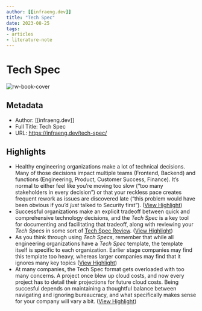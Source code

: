 ```yaml
---
author: [[infraeng.dev]]
title: "Tech Spec"
date: 2023-08-25
tags: 
- articles
- literature-note
---
```

# Tech Spec

![rw-book-cover](https://infraeng.dev/static/author.png)

## Metadata
- Author: [[infraeng.dev]]
- Full Title: Tech Spec
- URL: https://infraeng.dev/tech-spec/

## Highlights
- Healthy engineering organizations make a lot of technical decisions. Many of those decisions impact multiple teams (Frontend, Backend) and functions (Engineering, Product, Customer Success, Finance). It’s normal to either feel like you’re moving too slow (“too many stakeholders in every decision”) or that your reckless pace creates frequent rework as issues are discovered late (“this problem would have been obvious if you’d *just* talked to Security first”). ([View Highlight](https://read.readwise.io/read/01gx9evbd407retgx23d5mjs51))
- Successful organizations make an explicit tradeoff between quick and comprehensive technology decisions, and the *Tech Spec* is a key tool for documenting and facilitating that tradeoff, along with reviewing your *Tech Specs* in some sort of [Tech Spec Review](https://infraeng.dev/tech-spec-review/). ([View Highlight](https://read.readwise.io/read/01gx9evkd5t4qpjz80szzg6ex7))
- As you think through using *Tech Specs*, remember that while all engineering organizations have a *Tech Spec* template, the template itself is specific to each organization. Earlier stage companies may find this template too heavy, whereas larger companies may find that it ignores many key topics ([View Highlight](https://read.readwise.io/read/01gx9evzmatyks0pemt0f29qj0))
- At many companies, the Tech Spec format gets overloaded with too many concerns. A project once blew up cloud costs, and now every project has to detail their projections for future cloud costs. Being succesful depends on maintaining a thoughtful balance between navigating and ignoring bureaucracy, and what specifically makes sense for your company will vary a bit. ([View Highlight](https://read.readwise.io/read/01gx9ewy4d1sz1dmry6x2eaye5))
